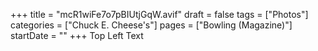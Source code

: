 +++
title = "mcR1wiFe7o7pBIUtjGqW.avif"
draft = false
tags = ["Photos"]
categories = ["Chuck E. Cheese's"]
pages = ["Bowling (Magazine)"]
startDate = ""
+++
Top Left Text
